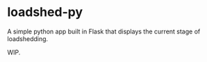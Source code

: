 # loadshed-py

A simple python app built in Flask that displays the current stage of loadshedding.

WIP.
